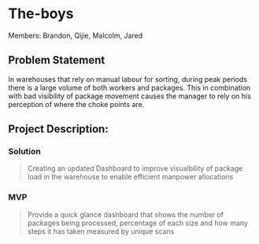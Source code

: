 # The-boys

Members: Brandon, Qijie, Malcolm, Jared

## Problem Statement
In warehouses that rely on manual labour for sorting, during peak periods there is a large volume of both workers and packages. This in combination with bad visibility of package movement causes the manager to rely on his perception of where the choke points are. 

## Project Description:
### Solution
> Creating an updated Dashboard to improve visualbility of package load in the warehouse to enable efficient manpower allocations

### MVP
> Provide a quick glance dashboard that shows the number of packages being processed, percentage of each size and how many steps it has taken measured by unique scans
